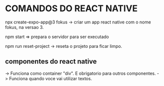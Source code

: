 # COMANDOS DO REACT NATIVE
npx create-expo-app@3 fokus
-> criar um app react native com o nome fokus, na versao 3.

npm start
 => prepara o servidor para ser executado

 npm run reset-project
-> reseta o projeto para ficar limpo.

## componentes do react native
<View></View> -> Funciona como container "div". E obrigatorio para outros componentes.
<Text></Text> -> Funciona quando voce vai utilizar textos.

